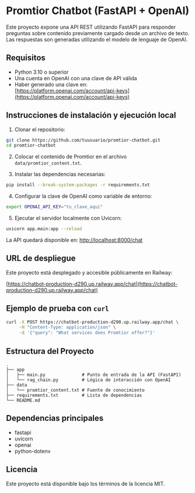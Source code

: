 # Promtior Chatbot (FastAPI + OpenAI)

Este proyecto expone una API REST utilizando FastAPI para responder preguntas sobre contenido previamente cargado desde un archivo de texto. Las respuestas son generadas utilizando el modelo de lenguaje de OpenAI.

## Requisitos

* Python 3.10 o superior
* Una cuenta en OpenAI con una clave de API válida
* Haber generado una clave en: [https://platform.openai.com/account/api-keys](https://platform.openai.com/account/api-keys)

## Instrucciones de instalación y ejecución local

1. Clonar el repositorio:

```bash
git clone https://github.com/tuusuario/promtior-chatbot.git
cd promtior-chatbot
```

2. Colocar el contenido de Promtior en el archivo `data/promtior_content.txt`.

3. Instalar las dependencias necesarias:

```bash
pip install --break-system-packages -r requirements.txt
```

4. Configurar la clave de OpenAI como variable de entorno:

```bash
export OPENAI_API_KEY="tu_clave_aqui"
```

5. Ejecutar el servidor localmente con Uvicorn:

```bash
uvicorn app.main:app --reload
```

La API quedará disponible en: [http://localhost:8000/chat](http://localhost:8000/chat)

## URL de despliegue

Este proyecto está desplegado y accesible públicamente en Railway:

[https://chatbot-production-d290.up.railway.app/chat](https://chatbot-production-d290.up.railway.app/chat)

## Ejemplo de prueba con `curl`

```bash
curl -X POST https://chatbot-production-d290.up.railway.app/chat \
     -H "Content-Type: application/json" \
     -d '{"query": "What services does Promtior offer?"}'
```

## Estructura del Proyecto

```
.
├── app
│   ├── main.py              # Punto de entrada de la API (FastAPI)
│   └── rag_chain.py         # Lógica de interacción con OpenAI
├── data
│   └── promtior_content.txt # Fuente de conocimiento
├── requirements.txt         # Lista de dependencias
└── README.md
```

## Dependencias principales

* fastapi
* uvicorn
* openai
* python-dotenv

## Licencia

Este proyecto está disponible bajo los términos de la licencia MIT.
